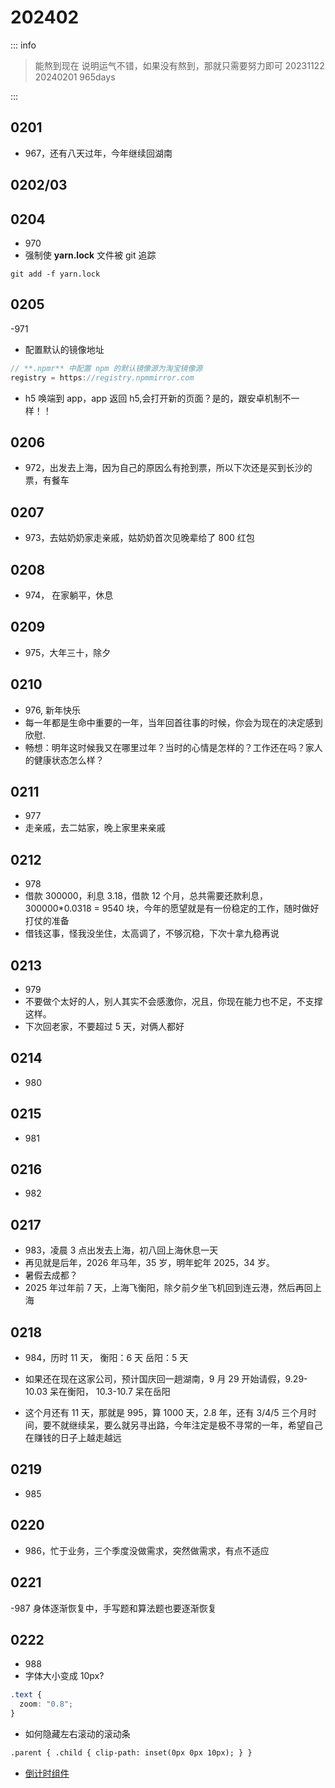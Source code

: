 # 202402

::: info

> 能熬到现在 说明运气不错，如果没有熬到，那就只需要努力即可
> 20231122
> 20240201 965days

:::

## 0201

- 967，还有八天过年，今年继续回湖南

## 0202/03

## 0204

- 970
- 强制使 **yarn.lock** 文件被 git 追踪

```shell
git add -f yarn.lock
```

## 0205

-971

- 配置默认的镜像地址

```js
// **.npmr** 中配置 npm 的默认镜像源为淘宝镜像源
registry = https://registry.npmmirror.com
```

- h5 唤端到 app，app 返回 h5,会打开新的页面？是的，跟安卓机制不一样！！

## 0206

- 972，出发去上海，因为自己的原因么有抢到票，所以下次还是买到长沙的票，有餐车

## 0207

- 973，去姑奶奶家走亲戚，姑奶奶首次见晚辈给了 800 红包

## 0208

- 974， 在家躺平，休息

## 0209

- 975，大年三十，除夕

## 0210

- 976, 新年快乐
- 每一年都是生命中重要的一年，当年回首往事的时候，你会为现在的决定感到欣慰.
- 畅想：明年这时候我又在哪里过年？当时的心情是怎样的？工作还在吗？家人的健康状态怎么样？

## 0211

- 977
- 走亲戚，去二姑家，晚上家里来亲戚

## 0212

- 978
- 借款 300000，利息 3.18，借款 12 个月，总共需要还款利息，300000\*0.0318 = 9540 块，今年的愿望就是有一份稳定的工作，随时做好打仗的准备
- 借钱这事，怪我没坐住，太高调了，不够沉稳，下次十拿九稳再说

## 0213

- 979
- 不要做个太好的人，别人其实不会感激你，况且，你现在能力也不足，不支撑这样。
- 下次回老家，不要超过 5 天，对俩人都好

## 0214

- 980

## 0215

- 981

## 0216

- 982

## 0217

- 983，凌晨 3 点出发去上海，初八回上海休息一天
- 再见就是后年，2026 年马年，35 岁，明年蛇年 2025，34 岁。
- 暑假去成都？
- 2025 年过年前 7 天，上海飞衡阳，除夕前夕坐飞机回到连云港，然后再回上海

## 0218

- 984，历时 11 天，
  衡阳：6 天
  岳阳：5 天

- 如果还在现在这家公司，预计国庆回一趟湖南，9 月 29 开始请假，9.29-10.03 呆在衡阳， 10.3-10.7 呆在岳阳
- 这个月还有 11 天，那就是 995，算 1000 天，2.8 年，还有 3/4/5 三个月时间，要不就继续呆，要么就另寻出路，今年注定是极不寻常的一年，希望自己在赚钱的日子上越走越远

## 0219

- 985

## 0220

- 986，忙于业务，三个季度没做需求，突然做需求，有点不适应

## 0221

-987 身体逐渐恢复中，手写题和算法题也要逐渐恢复

## 0222

- 988
- 字体大小变成 10px?

```css
.text {
  zoom: "0.8";
}
```

- 如何隐藏左右滚动的滚动条

```html
.parent { .child { clip-path: inset(0px 0px 10px); } }
```

- [倒计时组件](http://learn.bythewayer.com/components/countdown)
